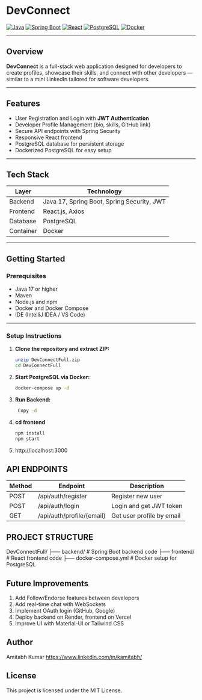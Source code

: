 # DevConnect

[![Java](https://img.shields.io/badge/Java-17-blue)](https://www.oracle.com/java/)
[![Spring Boot](https://img.shields.io/badge/Spring%20Boot-3.0.0-brightgreen)](https://spring.io/projects/spring-boot)
[![React](https://img.shields.io/badge/React-18.2.0-blue)](https://reactjs.org/)
[![PostgreSQL](https://img.shields.io/badge/PostgreSQL-15-blue)](https://www.postgresql.org/)
[![Docker](https://img.shields.io/badge/Docker-24.0.2-blue)](https://www.docker.com/)

---

## Overview

**DevConnect** is a full-stack web application designed for developers to create profiles, showcase their skills, and connect with other developers — similar to a mini LinkedIn tailored for software developers.

---

## Features

- User Registration and Login with **JWT Authentication**
- Developer Profile Management (bio, skills, GitHub link)
- Secure API endpoints with Spring Security
- Responsive React frontend
- PostgreSQL database for persistent storage
- Dockerized PostgreSQL for easy setup

---

## Tech Stack

| Layer       | Technology          |
| ----------- | ------------------- |
| Backend     | Java 17, Spring Boot, Spring Security, JWT |
| Frontend    | React.js, Axios     |
| Database    | PostgreSQL          |
| Container   | Docker              |

---

## Getting Started

### Prerequisites

- Java 17 or higher
- Maven
- Node.js and npm
- Docker and Docker Compose
- IDE (IntelliJ IDEA / VS Code)

---

### Setup Instructions

1. **Clone the repository and extract ZIP:**

   ```bash
   unzip DevConnectFull.zip
   cd DevConnectFull

2. **Start PostgreSQL via Docker:**
    ```bash
    docker-compose up -d

3. **Run Backend:**

   ```bash
    Copy -d

4. **cd frontend**
   ```bash
   npm install
   npm start

5. http://localhost:3000

## API ENDPOINTS

| Method | Endpoint                  | Description               |
| ------ | ------------------------- | ------------------------- |
| POST   | /api/auth/register        | Register new user         |
| POST   | /api/auth/login           | Login and get JWT token   |
| GET    | /api/auth/profile/{email} | Get user profile by email |

## PROJECT STRUCTURE

DevConnectFull/
├── backend/             # Spring Boot backend code
├── frontend/            # React frontend code
├── docker-compose.yml   # Docker setup for PostgreSQL


## Future Improvements
1. Add Follow/Endorse features between developers
2. Add real-time chat with WebSockets
3. Implement OAuth login (GitHub, Google)
4. Deploy backend on Render, frontend on Vercel
5. Improve UI with Material-UI or Tailwind CSS

## Author
Amitabh Kumar
https://www.linkedin.com/in/kamitabh/

## License
This project is licensed under the MIT License.





